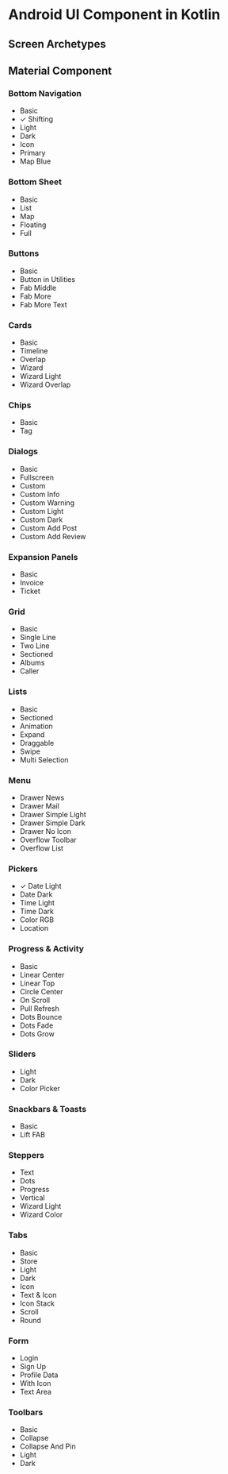 # Android UI Component in Kotlin

## Screen Archetypes
## Material Component
### Bottom Navigation
* Basic
* &#x2713; Shifting
* Light
* Dark
* Icon
* Primary
* Map Blue
### Bottom Sheet
* Basic
* List
* Map
* Floating
* Full
### Buttons
* Basic
* Button in Utilities
* Fab Middle
* Fab More
* Fab More Text
### Cards
* Basic
* Timeline
* Overlap
* Wizard
* Wizard Light
* Wizard Overlap
### Chips
* Basic
* Tag
### Dialogs
* Basic
* Fullscreen
* Custom
* Custom Info
* Custom Warning
* Custom Light
* Custom Dark
* Custom Add Post
* Custom Add Review
### Expansion Panels
* Basic
* Invoice
* Ticket
### Grid
* Basic
* Single Line
* Two Line
* Sectioned
* Albums
* Caller
### Lists
* Basic
* Sectioned
* Animation
* Expand
* Draggable
* Swipe
* Multi Selection
### Menu
* Drawer News
* Drawer Mail
* Drawer Simple Light
* Drawer Simple Dark
* Drawer No Icon
* Overflow Toolbar
* Overflow List
### Pickers
* &#x2713; Date Light
* Date Dark
* Time Light
* Time Dark
* Color RGB
* Location
### Progress & Activity
* Basic
* Linear Center
* Linear Top
* Circle Center
* On Scroll
* Pull Refresh
* Dots Bounce
* Dots Fade
* Dots Grow
### Sliders
* Light
* Dark
* Color Picker
### Snackbars & Toasts
* Basic
* Lift FAB
### Steppers
* Text
* Dots
* Progress
* Vertical
* Wizard Light
* Wizard Color
### Tabs
* Basic
* Store
* Light
* Dark
* Icon
* Text & Icon
* Icon Stack
* Scroll
* Round
### Form
* Login
* Sign Up
* Profile Data
* With Icon
* Text Area
### Toolbars
* Basic
* Collapse
* Collapse And Pin
* Light 
* Dark


